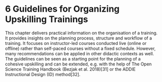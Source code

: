 # 6 Guidelines for Organizing Upskilling Trainings

This chapter delivers practical information on the organisation of a training. It provides insights on the planning process, structure and workflow of a training. It focuses on instructor-led courses conducted live (online or offline) rather than self-paced courses without a fixed schedule. However, many recommendations can be applied in other didactic contexts as well. The guidelines can be seen as a starting point for the planning of a cohesive upskilling and can be extended, e.g. with the help of The Open Science Training Handbook (Bezjak et al. 2018)\[31] or the ADDIE Instructional Design (ID) method\[32].
